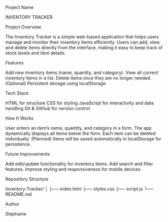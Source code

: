 Project Name

INVENTORY TRACKER

Project Overview

The Inventory Tracker is a simple web-based application that helps users manage and monitor their inventory items efficiently. Users can add, view, and delete items directly from the interface, making it easy to keep track of stock levels and item details.

Features

Add new inventory items (name, quantity, and category).
View all current inventory items in a list.
Delete items once they are no longer needed.
(Optional) Persistent storage using localStorage.

Tech Stack

HTML for structure
CSS for styling
JavaScript for interactivity and data handling
Git & GitHub for version control

How It Works

User enters an item’s name, quantity, and category in a form.
The app dynamically displays all items below the form.
Each item can be deleted individually.
(Planned) Items will be saved automatically in localStorage for persistence.

Future Improvements

Add edit/update functionality for inventory items.
Add search and filter features.
Improve styling and responsiveness for mobile devices.

Repository Structure

Inventory-Tracker/
│
├── index.html
├── styles.css
├── script.js
└── README.md

Author

Stephanie
